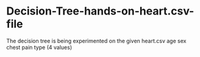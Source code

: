 # Decision-Tree-hands-on-heart.csv-file
The decision tree is being experimented on the given heart.csv
age
sex
chest pain type (4 values)


